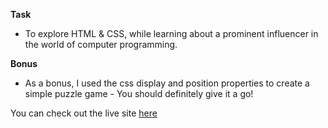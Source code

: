 **Task**
- To explore HTML & CSS, while learning about a prominent influencer in the world of computer programming. 

**Bonus**
- As a bonus, I used the css display and position properties to create a simple puzzle game - You should definitely give it a go!

You can check out the live site [here](https://iwishjames.github.io/alanturing/)
